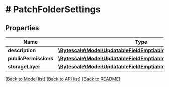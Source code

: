 # # PatchFolderSettings

## Properties

Name | Type | Description | Notes
------------ | ------------- | ------------- | -------------
**description** | [**\Bytescale\Model\UpdatableFieldEmptiableFolderDescription**](UpdatableFieldEmptiableFolderDescription.md) |  | [optional]
**publicPermissions** | [**\Bytescale\Model\UpdatableFieldEmptiablePublicPermissionsArray**](UpdatableFieldEmptiablePublicPermissionsArray.md) |  | [optional]
**storageLayer** | [**\Bytescale\Model\UpdatableFieldEmptiableStorageLayerUpdate**](UpdatableFieldEmptiableStorageLayerUpdate.md) |  | [optional]

[[Back to Model list]](../../README.md#models) [[Back to API list]](../../README.md#endpoints) [[Back to README]](../../README.md)
